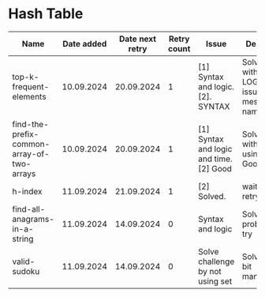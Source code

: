 # Hash Table

| Name                                       | Date added | Date next retry | Retry count | Issue                                   | Description                                         |
|--------------------------------------------|------------|-----------------|-------------|-----------------------------------------|-----------------------------------------------------|
| top-k-frequent-elements                    | 10.09.2024 | 20.09.2024      | 1           | [1] Syntax and logic. [2]. SYNTAX       | Solved without LOGIC issues. But messed up namings. |
| find-the-prefix-common-array-of-two-arrays | 10.09.2024 | 20.09.2024      | 1           | [1] Syntax and logic and time. [2] Good | Solved without set using array. Good, 1 try.        |
| h-index                                    | 11.09.2024 | 21.09.2024      | 1           | [2] Solved.                             | waits 2nd retry. Good.                              |
| find-all-anagrams-in-a-string              | 11.09.2024 | 14.09.2024      | 0           | Syntax and logic                        | Solve the problem 1st try                           |
| valid-sudoku                               | 11.09.2024 | 14.09.2024      | 0           | Solve challenge by not using set        | Solve using bit manipulations                       |
